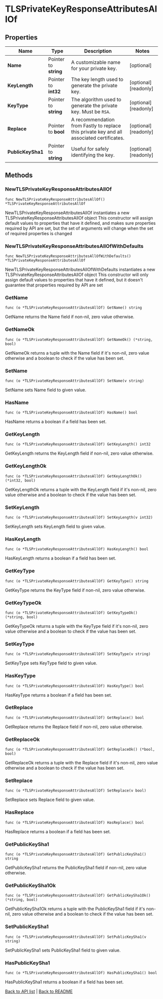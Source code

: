# TLSPrivateKeyResponseAttributesAllOf

## Properties

Name | Type | Description | Notes
------------ | ------------- | ------------- | -------------
**Name** | Pointer to **string** | A customizable name for your private key. | [optional] 
**KeyLength** | Pointer to **int32** | The key length used to generate the private key. | [optional] [readonly] 
**KeyType** | Pointer to **string** | The algorithm used to generate the private key. Must be `RSA`. | [optional] [readonly] 
**Replace** | Pointer to **bool** | A recommendation from Fastly to replace this private key and all associated certificates. | [optional] [readonly] 
**PublicKeySha1** | Pointer to **string** | Useful for safely identifying the key. | [optional] [readonly] 

## Methods

### NewTLSPrivateKeyResponseAttributesAllOf

`func NewTLSPrivateKeyResponseAttributesAllOf() *TLSPrivateKeyResponseAttributesAllOf`

NewTLSPrivateKeyResponseAttributesAllOf instantiates a new TLSPrivateKeyResponseAttributesAllOf object
This constructor will assign default values to properties that have it defined,
and makes sure properties required by API are set, but the set of arguments
will change when the set of required properties is changed

### NewTLSPrivateKeyResponseAttributesAllOfWithDefaults

`func NewTLSPrivateKeyResponseAttributesAllOfWithDefaults() *TLSPrivateKeyResponseAttributesAllOf`

NewTLSPrivateKeyResponseAttributesAllOfWithDefaults instantiates a new TLSPrivateKeyResponseAttributesAllOf object
This constructor will only assign default values to properties that have it defined,
but it doesn't guarantee that properties required by API are set

### GetName

`func (o *TLSPrivateKeyResponseAttributesAllOf) GetName() string`

GetName returns the Name field if non-nil, zero value otherwise.

### GetNameOk

`func (o *TLSPrivateKeyResponseAttributesAllOf) GetNameOk() (*string, bool)`

GetNameOk returns a tuple with the Name field if it's non-nil, zero value otherwise
and a boolean to check if the value has been set.

### SetName

`func (o *TLSPrivateKeyResponseAttributesAllOf) SetName(v string)`

SetName sets Name field to given value.

### HasName

`func (o *TLSPrivateKeyResponseAttributesAllOf) HasName() bool`

HasName returns a boolean if a field has been set.

### GetKeyLength

`func (o *TLSPrivateKeyResponseAttributesAllOf) GetKeyLength() int32`

GetKeyLength returns the KeyLength field if non-nil, zero value otherwise.

### GetKeyLengthOk

`func (o *TLSPrivateKeyResponseAttributesAllOf) GetKeyLengthOk() (*int32, bool)`

GetKeyLengthOk returns a tuple with the KeyLength field if it's non-nil, zero value otherwise
and a boolean to check if the value has been set.

### SetKeyLength

`func (o *TLSPrivateKeyResponseAttributesAllOf) SetKeyLength(v int32)`

SetKeyLength sets KeyLength field to given value.

### HasKeyLength

`func (o *TLSPrivateKeyResponseAttributesAllOf) HasKeyLength() bool`

HasKeyLength returns a boolean if a field has been set.

### GetKeyType

`func (o *TLSPrivateKeyResponseAttributesAllOf) GetKeyType() string`

GetKeyType returns the KeyType field if non-nil, zero value otherwise.

### GetKeyTypeOk

`func (o *TLSPrivateKeyResponseAttributesAllOf) GetKeyTypeOk() (*string, bool)`

GetKeyTypeOk returns a tuple with the KeyType field if it's non-nil, zero value otherwise
and a boolean to check if the value has been set.

### SetKeyType

`func (o *TLSPrivateKeyResponseAttributesAllOf) SetKeyType(v string)`

SetKeyType sets KeyType field to given value.

### HasKeyType

`func (o *TLSPrivateKeyResponseAttributesAllOf) HasKeyType() bool`

HasKeyType returns a boolean if a field has been set.

### GetReplace

`func (o *TLSPrivateKeyResponseAttributesAllOf) GetReplace() bool`

GetReplace returns the Replace field if non-nil, zero value otherwise.

### GetReplaceOk

`func (o *TLSPrivateKeyResponseAttributesAllOf) GetReplaceOk() (*bool, bool)`

GetReplaceOk returns a tuple with the Replace field if it's non-nil, zero value otherwise
and a boolean to check if the value has been set.

### SetReplace

`func (o *TLSPrivateKeyResponseAttributesAllOf) SetReplace(v bool)`

SetReplace sets Replace field to given value.

### HasReplace

`func (o *TLSPrivateKeyResponseAttributesAllOf) HasReplace() bool`

HasReplace returns a boolean if a field has been set.

### GetPublicKeySha1

`func (o *TLSPrivateKeyResponseAttributesAllOf) GetPublicKeySha1() string`

GetPublicKeySha1 returns the PublicKeySha1 field if non-nil, zero value otherwise.

### GetPublicKeySha1Ok

`func (o *TLSPrivateKeyResponseAttributesAllOf) GetPublicKeySha1Ok() (*string, bool)`

GetPublicKeySha1Ok returns a tuple with the PublicKeySha1 field if it's non-nil, zero value otherwise
and a boolean to check if the value has been set.

### SetPublicKeySha1

`func (o *TLSPrivateKeyResponseAttributesAllOf) SetPublicKeySha1(v string)`

SetPublicKeySha1 sets PublicKeySha1 field to given value.

### HasPublicKeySha1

`func (o *TLSPrivateKeyResponseAttributesAllOf) HasPublicKeySha1() bool`

HasPublicKeySha1 returns a boolean if a field has been set.


[Back to API list](../README.md#documentation-for-api-endpoints) | [Back to README](../README.md)
